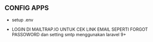 ## CONFIG APPS

-   setup .env

- LOGIN DI MAILTRAP.IO UNTUK CEK LINK EMAIL SEPERTI FORGOT PASSOWORD dan setting smtp menggunakan laravel 9+
